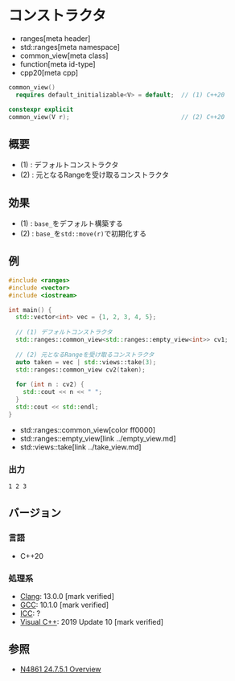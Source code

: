 # コンストラクタ
* ranges[meta header]
* std::ranges[meta namespace]
* common_view[meta class]
* function[meta id-type]
* cpp20[meta cpp]

```cpp
common_view()
  requires default_initializable<V> = default;  // (1) C++20

constexpr explicit
common_view(V r);                               // (2) C++20
```

## 概要

- (1) : デフォルトコンストラクタ
- (2) : 元となるRangeを受け取るコンストラクタ

## 効果

- (1) : `base_`をデフォルト構築する
- (2) : `base_`を`std::move(r)`で初期化する

## 例
```cpp example
#include <ranges>
#include <vector>
#include <iostream>

int main() {
  std::vector<int> vec = {1, 2, 3, 4, 5};
  
  // (1) デフォルトコンストラクタ
  std::ranges::common_view<std::ranges::empty_view<int>> cv1;
  
  // (2) 元となるRangeを受け取るコンストラクタ
  auto taken = vec | std::views::take(3);
  std::ranges::common_view cv2(taken);
  
  for (int n : cv2) {
    std::cout << n << " ";
  }
  std::cout << std::endl;
}
```
* std::ranges::common_view[color ff0000]
* std::ranges::empty_view[link ../empty_view.md]
* std::views::take[link ../take_view.md]

### 出力
```
1 2 3 
```

## バージョン
### 言語
- C++20

### 処理系
- [Clang](/implementation.md#clang): 13.0.0 [mark verified]
- [GCC](/implementation.md#gcc): 10.1.0 [mark verified]
- [ICC](/implementation.md#icc): ?
- [Visual C++](/implementation.md#visual_cpp): 2019 Update 10 [mark verified]

## 参照
- [N4861 24.7.5.1 Overview](https://timsong-cpp.github.io/cppwp/n4861/range.common.view)